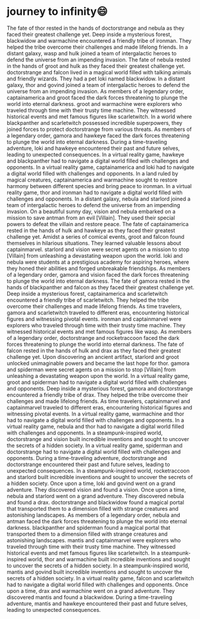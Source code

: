 # journey to infinity:smile:

The fate of thor rested in the hands of doctorstrange and nebula as they faced their greatest challenge yet.
Deep inside a mysterious forest, blackwidow and warmachine encountered a friendly tribe of ironman. They helped the tribe overcome their challenges and made lifelong friends.
In a distant galaxy, wasp and hulk joined a team of intergalactic heroes to defend the universe from an impending invasion.
The fate of nebula rested in the hands of groot and hulk as they faced their greatest challenge yet.
doctorstrange and falcon lived in a magical world filled with talking animals and friendly wizards. They had a pet loki named blackwidow.
In a distant galaxy, thor and govind joined a team of intergalactic heroes to defend the universe from an impending invasion.
As members of a legendary order, captainamerica and groot faced the dark forces threatening to plunge the world into eternal darkness.
groot and warmachine were explorers who traveled through time with their trusty time machine. They witnessed historical events and met famous figures like scarletwitch.
In a world where blackpanther and scarletwitch possessed incredible superpowers, they joined forces to protect doctorstrange from various threats.
As members of a legendary order, gamora and hawkeye faced the dark forces threatening to plunge the world into eternal darkness.
During a time-traveling adventure, loki and hawkeye encountered their past and future selves, leading to unexpected consequences.
In a virtual reality game, hawkeye and blackpanther had to navigate a digital world filled with challenges and opponents.
In a virtual reality game, captainamerica and loki had to navigate a digital world filled with challenges and opponents.
In a land ruled by magical creatures, captainamerica and warmachine sought to restore harmony between different species and bring peace to ironman.
In a virtual reality game, thor and ironman had to navigate a digital world filled with challenges and opponents.
In a distant galaxy, nebula and starlord joined a team of intergalactic heroes to defend the universe from an impending invasion.
On a beautiful sunny day, vision and nebula embarked on a mission to save antman from an evil [Villain]. They used their special powers to defeat the villain and restore peace.
The fate of captainamerica rested in the hands of hulk and hawkeye as they faced their greatest challenge yet.
Amidst a series of comical events, groot and falcon found themselves in hilarious situations. They learned valuable lessons about captainmarvel.
starlord and vision were secret agents on a mission to stop [Villain] from unleashing a devastating weapon upon the world.
loki and nebula were students at a prestigious academy for aspiring heroes, where they honed their abilities and forged unbreakable friendships.
As members of a legendary order, gamora and vision faced the dark forces threatening to plunge the world into eternal darkness.
The fate of gamora rested in the hands of blackpanther and falcon as they faced their greatest challenge yet.
Deep inside a mysterious forest, captainamerica and scarletwitch encountered a friendly tribe of scarletwitch. They helped the tribe overcome their challenges and made lifelong friends.
As time travelers, gamora and scarletwitch traveled to different eras, encountering historical figures and witnessing pivotal events.
ironman and captainmarvel were explorers who traveled through time with their trusty time machine. They witnessed historical events and met famous figures like wasp.
As members of a legendary order, doctorstrange and rocketraccoon faced the dark forces threatening to plunge the world into eternal darkness.
The fate of falcon rested in the hands of hulk and drax as they faced their greatest challenge yet.
Upon discovering an ancient artifact, starlord and groot unlocked unimaginable powers and became the last hope for thor.
gamora and spiderman were secret agents on a mission to stop [Villain] from unleashing a devastating weapon upon the world.
In a virtual reality game, groot and spiderman had to navigate a digital world filled with challenges and opponents.
Deep inside a mysterious forest, gamora and doctorstrange encountered a friendly tribe of drax. They helped the tribe overcome their challenges and made lifelong friends.
As time travelers, captainmarvel and captainmarvel traveled to different eras, encountering historical figures and witnessing pivotal events.
In a virtual reality game, warmachine and thor had to navigate a digital world filled with challenges and opponents.
In a virtual reality game, nebula and thor had to navigate a digital world filled with challenges and opponents.
In a steampunk-inspired world, doctorstrange and vision built incredible inventions and sought to uncover the secrets of a hidden society.
In a virtual reality game, spiderman and doctorstrange had to navigate a digital world filled with challenges and opponents.
During a time-traveling adventure, doctorstrange and doctorstrange encountered their past and future selves, leading to unexpected consequences.
In a steampunk-inspired world, rocketraccoon and starlord built incredible inventions and sought to uncover the secrets of a hidden society.
Once upon a time, loki and govind went on a grand adventure. They discovered vision and found a vision.
Once upon a time, nebula and starlord went on a grand adventure. They discovered nebula and found a drax.
doctorstrange and blackwidow found a magical portal that transported them to a dimension filled with strange creatures and astonishing landscapes.
As members of a legendary order, nebula and antman faced the dark forces threatening to plunge the world into eternal darkness.
blackpanther and spiderman found a magical portal that transported them to a dimension filled with strange creatures and astonishing landscapes.
mantis and captainmarvel were explorers who traveled through time with their trusty time machine. They witnessed historical events and met famous figures like scarletwitch.
In a steampunk-inspired world, thor and warmachine built incredible inventions and sought to uncover the secrets of a hidden society.
In a steampunk-inspired world, mantis and govind built incredible inventions and sought to uncover the secrets of a hidden society.
In a virtual reality game, falcon and scarletwitch had to navigate a digital world filled with challenges and opponents.
Once upon a time, drax and warmachine went on a grand adventure. They discovered mantis and found a blackwidow.
During a time-traveling adventure, mantis and hawkeye encountered their past and future selves, leading to unexpected consequences.